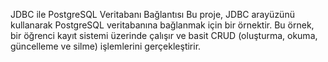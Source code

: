 JDBC ile PostgreSQL Veritabanı Bağlantısı
Bu proje, JDBC arayüzünü kullanarak PostgreSQL veritabanına bağlanmak için bir örnektir.
Bu örnek, bir öğrenci kayıt sistemi üzerinde çalışır ve basit CRUD (oluşturma, okuma, güncelleme ve silme) işlemlerini gerçekleştirir.
